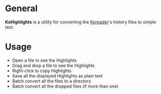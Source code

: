 # General

**KoHighlights** is a  utility for converting the [Koreader](https://github.com/koreader/koreader)'s history files to simple text.

# Usage

* Open a file to see the Highlights
* Drag and drop a file to see the Highlights
* Right-click to copy Highlights
* Save all the displayed Highlights as plain text
* Batch convert all the files to a directory
* Batch convert all the dropped files (if more than one)